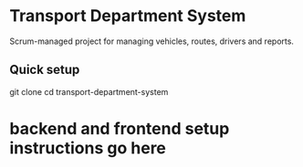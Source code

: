 # Transport Department System

Scrum-managed project for managing vehicles, routes, drivers and reports.

## Quick setup
git clone <repo-ssh-or-https>
cd transport-department-system
# backend and frontend setup instructions go here
